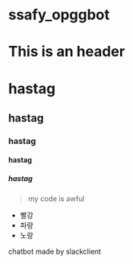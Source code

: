 # ssafy_opggbot

This is an header
=================

# hastag
## hastag
### hastag
#### hastag
##### hastag

> my code is awful
* 빨강
 * 파랑
  * 노랑
  
chatbot made by slackclient
